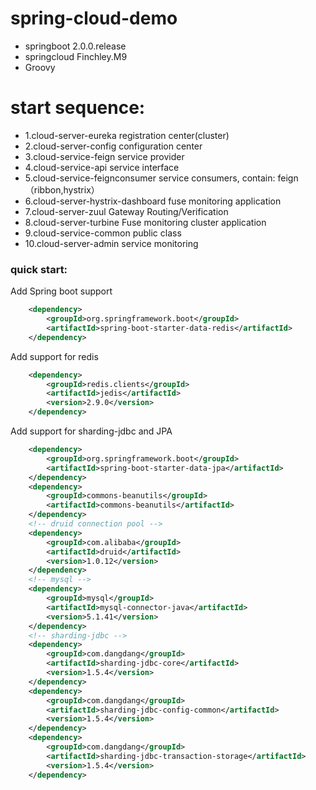 # spring-cloud-demo
- springboot 2.0.0.release
- springcloud Finchley.M9
- Groovy

# start sequence:   
- 1.cloud-server-eureka               registration center(cluster)   
- 2.cloud-server-config               configuration center  
- 3.cloud-service-feign               service provider     
- 4.cloud-service-api service         interface        
- 5.cloud-service-feignconsumer       service consumers, contain: feign（ribbon,hystrix）        
- 6.cloud-server-hystrix-dashboard    fuse monitoring application   
- 7.cloud-server-zuul                 Gateway Routing/Verification    
- 8.cloud-server-turbine              Fuse monitoring cluster application   
- 9.cloud-service-common              public class
- 10.cloud-server-admin               service monitoring

### quick start:
Add Spring boot support
```xml
    <dependency>
        <groupId>org.springframework.boot</groupId>
        <artifactId>spring-boot-starter-data-redis</artifactId>
    </dependency>
```

Add support for redis
```xml
    <dependency>
        <groupId>redis.clients</groupId>
        <artifactId>jedis</artifactId>
        <version>2.9.0</version>
    </dependency>
```

Add support for sharding-jdbc and JPA
```xml
    <dependency>
        <groupId>org.springframework.boot</groupId>
        <artifactId>spring-boot-starter-data-jpa</artifactId>
    </dependency>
    <dependency>
        <groupId>commons-beanutils</groupId>
        <artifactId>commons-beanutils</artifactId>
    </dependency>
    <!-- druid connection pool -->
    <dependency>
        <groupId>com.alibaba</groupId>
        <artifactId>druid</artifactId>
        <version>1.0.12</version>
    </dependency>
    <!-- mysql -->
    <dependency>
        <groupId>mysql</groupId>
        <artifactId>mysql-connector-java</artifactId>
        <version>5.1.41</version>
    </dependency>
    <!-- sharding-jdbc -->
    <dependency>
        <groupId>com.dangdang</groupId>
        <artifactId>sharding-jdbc-core</artifactId>
        <version>1.5.4</version>
    </dependency>
    <dependency>
        <groupId>com.dangdang</groupId>
        <artifactId>sharding-jdbc-config-common</artifactId>
        <version>1.5.4</version>
    </dependency>
    <dependency>
        <groupId>com.dangdang</groupId>
        <artifactId>sharding-jdbc-transaction-storage</artifactId>
        <version>1.5.4</version>
    </dependency>
```